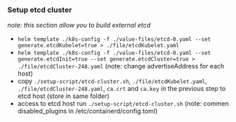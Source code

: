 ### Setup etcd cluster

_note: this section allow you to build external etcd_

- `helm template ./k8s-config -f ./value-files/etcd-0.yaml --set generate.etcdKubelet=true > ./file/etcdKubelet.yaml`
- `helm template ./k8s-config -f ./value-files/etcd-0.yaml --set generate.etcdInit=true --set generate.etcdCluster=true > ./file/etcdCluster-248.yaml` (note: change advertiseAddress for each host)
- copy `./setup-script/etcd-cluster.sh`, `./file/etcdKubelet.yaml`, `./file/etcdCluster-248.yaml`, `ca.crt` and `ca.key` in the previous step to etcd host (store in same folder)
- access to etcd host run `./setup-script/etcd-cluster.sh` (note: commen disabled_plugins in /etc/containerd/config.toml)
